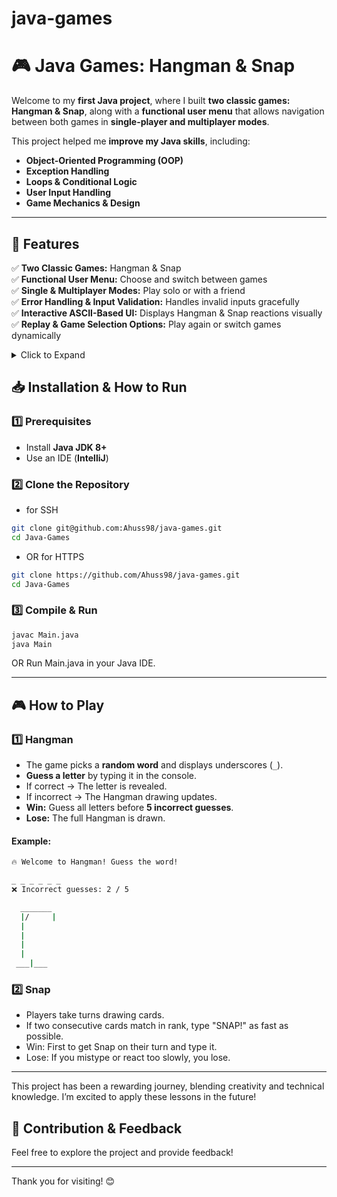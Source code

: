 # java-games
# 🎮 Java Games: Hangman & Snap

Welcome to my **first Java project**, where I built **two classic games: Hangman & Snap**, along with a **functional user menu** that allows navigation between both games in **single-player and multiplayer modes**.

This project helped me **improve my Java skills**, including:
- **Object-Oriented Programming (OOP)**
- **Exception Handling**
- **Loops & Conditional Logic**
- **User Input Handling**
- **Game Mechanics & Design**

---

## 📌 Features
✅ **Two Classic Games:** Hangman & Snap  
✅ **Functional User Menu:** Choose and switch between games  
✅ **Single & Multiplayer Modes:** Play solo or with a friend  
✅ **Error Handling & Input Validation:** Handles invalid inputs gracefully  
✅ **Interactive ASCII-Based UI:** Displays Hangman & Snap reactions visually  
✅ **Replay & Game Selection Options:** Play again or switch games dynamically


<details>
  <summary>Click to Expand</summary>

## 📌 Features
- [x] **Two Classic Games:** Hangman & Snap
- [x] **User-Friendly Menu:** Select and switch between games
- [x] **Single & Multiplayer Modes:** Play solo or with a friend
- [x] **Input Validation & Error Handling:** Prevents crashes from invalid input
- [x] **Dynamic Gameplay:** Replay rounds and switch games seamlessly
- [x] **Interactive Console UI:** Uses ASCII art for an engaging experience

---

## 🛠️ Project Breakdown

### **📌 Game Menu System**
- [x] Implement a **main menu system** that allows users to:
    - [x] Choose **Single-Player or Multiplayer Mode**
    - [x] Select **Hangman** or **Snap**
    - [x] Exit the game
- [x] Handle **invalid inputs** to prevent crashes.
- [x] Ensure smooth **user input handling** and **error prevention**.
- [x] Add replay and game-switching functionality.

---

### **📌 Hangman Game (Single Player)**
- [x] Implement **random word selection** from a predefined list.
- [x] Allow the player to **guess letters** until:
    - [x] The word is completed (**Win**)
    - [x] The player reaches **5 incorrect guesses** (**Lose**).
- [x] Display a **dynamic Hangman ASCII drawing** that updates after incorrect guesses.
- [x] **Class Design:**
    - [x] `Words.java` → Stores a list of words & selects a random word.
    - [x] `DisplayGuess.java` → Manages letter guessing logic & word display.
    - [x] `HangmanMenu.java` → Handles game flow.
- [x] **Game Logic:**
    - [x] `selectRandomWord()` → Picks a word from an array.
    - [x] `guessLetterCheck()` → Validates player input and updates game state.
    - [x] `displayWordLength()` → Shows guessed letters and underscores (`_`).
    - [x] `displayHangman()` → Displays ASCII representation of the Hangman.

---

### **📌 Snap Game (Single & Multiplayer)**
- [x] Implement **card-based gameplay** where players **take turns drawing a card**.
- [x] If two consecutive cards **match in rank**, player types `"SNAP!"` to wins.
- [x] **Single-Player Mode:** The player plays until they type 'snap' to win'.
- [x] **Multiplayer Mode:** Two players take turns, reacting quickly.
- [x] **Class Design:**
    - [x] `Card.java` → Defines the suit, rank, and value of a card.
    - [x] `CardGame.java` → Manages shuffling and dealing cards.
    - [x] `Snap.java` → Handles game logic and timing for SNAP reactions.
    - [x] `Player.java` → Stores player names and tracks scores.
- [x] **Game Logic:**
    - [x] `dealCard()` → Each player draws a card from the deck.
    - [x] `winChecker()` → Checks if the last two cards match.
    - [x] `startTimer()` → If a player doesn’t type `"SNAP!"` within **2 seconds**, they lose.
    - [x] `playAgain()` → Allows replay or switching to another game.

---

### **📌 Error Handling & Input Validation**
- [x] Ensure **invalid input (letters instead of numbers, empty input, etc.) does not crash the game**.
- [x] Add **input loops** to keep asking the user until they provide a valid response.
- [x] **Use try-catch blocks** to prevent crashes.
---
</details>

## 📥 Installation & How to Run

### **1️⃣ Prerequisites**
- Install **Java JDK 8+**
- Use an IDE (**IntelliJ**)

### **2️⃣ Clone the Repository**
- for SSH
```sh
git clone git@github.com:Ahuss98/java-games.git
cd Java-Games 
``` 
- OR for HTTPS
```sh
git clone https://github.com/Ahuss98/java-games.git
cd Java-Games 
``` 
### **3️⃣ Compile & Run**
```sh
javac Main.java
java Main
``` 
OR
Run Main.java in your Java IDE.

---
## 🎮 How to Play

### **1️⃣ Hangman**
- The game picks a **random word** and displays underscores (`_`).
- **Guess a letter** by typing it in the console.
- If correct → The letter is revealed.
- If incorrect → The Hangman drawing updates.
- **Win:** Guess all letters before **5 incorrect guesses**.
- **Lose:** The full Hangman is drawn.

#### **Example:**
```sh
🔥 Welcome to Hangman! Guess the word!

_ _ _ _ _ _
❌ Incorrect guesses: 2 / 5

  _______
  |/     |
  |
  |
  |
  |
 ___|___
```
### **2️⃣ Snap**
- Players take turns drawing cards.
- If two consecutive cards match in rank, type "SNAP!" as fast as possible.
- Win: First to get Snap on their turn and type it.
- Lose: If you mistype or react too slowly, you lose.

---

This project has been a rewarding journey, blending creativity and technical knowledge. I’m excited to apply these lessons in the future!

## 🤝 Contribution & Feedback

Feel free to explore the project and provide feedback!

---

Thank you for visiting! 😊 
